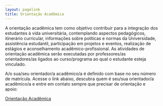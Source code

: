 ```yaml
---
layout: pagelink
title: Orientação Acadêmica
---
```


A orientação acadêmica tem como objetivo contribuir para a integração dos estudantes à vida universitária, contemplando aspectos pedagógicos, itinerário curricular, informações sobre políticas e normas da Universidade, assistência estudantil, participação em projetos e eventos, realização de estágios e aconselhamento acadêmico-profissional. As atividades de orientação acadêmica serão executadas por professores/as orientadores/as ligados ao curso/programa ao qual o estudante esteja vinculado. 

A/o sua/seu orientador/a acadêmico/a é definido com base no seu número de matrícula. Acesse o link abaixo, descubra quem é seu/sua orientador/a acadêmico/a e entre em contato sempre que precisar de orientação e apoio:

[Orientação Acadêmica][orientadoresbcc]


[orientadoresbcc]: https://docs.google.com/spreadsheets/d/1cDt6wuwmUe7NR5axBKxjX4IhuUNuWRLJnO1i8_T231s/edit?usp=sharing

